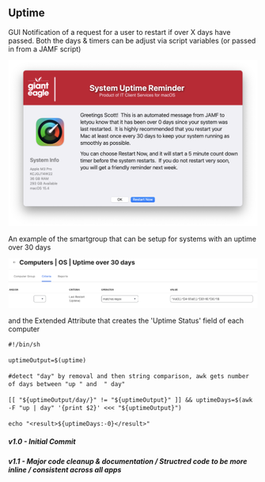 ## Uptime

GUI Notification of a request for a user to restart if over X days have passed.  Both the days & timers can be adjust via script variables (or passed in from a JAMF script)

![](/UpTime/Uptime.png)

An example of the smartgroup that can be setup for systems with an uptime over 30 days

![](/UpTime/Uptime_SmartGroup.png)

and the Extended Attribute that creates the 'Uptime Status' field of each computer

```
#!/bin/sh

uptimeOutput=$(uptime)

#detect "day" by removal and then string comparison, awk gets number of days between "up " and  " day"

[[ "${uptimeOutput/day/}" != "${uptimeOutput}" ]] && uptimeDays=$(awk -F "up | day" '{print $2}' <<< "${uptimeOutput}")

echo "<result>${uptimeDays:-0}</result>"
```

##### _v1.0 - Initial Commit_
##### _v1.1 - Major code cleanup & documentation / Structred code to be more inline / consistent across all apps_

